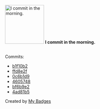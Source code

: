 <img src="https://my-badges.github.io/my-badges/morning-commits.png" alt="I commit in the morning." title="I commit in the morning." width="128">
<strong>I commit in the morning.</strong>
<br><br>

Commits:

- <a href="https://github.com/n3rada/toboggan/commit/b1f10b2e8212ca158295bbd5b767a4d842fe8618">b1f10b2</a>
- <a href="https://github.com/n3rada/toboggan/commit/ffd8e2f01fd5a984b9bd09e21b83868b53a01af1">ffd8e2f</a>
- <a href="https://github.com/n3rada/proxychains-ng/commit/0c6b1d98bb2546553256223ae3d76f15c93d3af6">0c6b1d9</a>
- <a href="https://github.com/n3rada/SharpNotesReader/commit/4605748c114d1f86a7273b8404b6a574115655fc">4605748</a>
- <a href="https://github.com/n3rada/toboggan/commit/bf6b9e21c592995d8b7575b944bea6342c653a33">bf6b9e2</a>
- <a href="https://github.com/n3rada/toboggan/commit/4ad81b563ae043f8c264f49633b79ca46ea1c647">4ad81b5</a>


Created by <a href="https://github.com/my-badges/my-badges">My Badges</a>